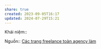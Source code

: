 ```yaml
---
share: true
created: 2023-09-05T16:17
updated: 2024-07-29T15:21
---
```

Khái niệm:: 

Nguồn:: 
[Các trang freelance toàn agency làm](./C%C3%A1c%20trang%20freelance%20to%C3%A0n%20agency%20l%C3%A0m.md) 
